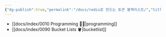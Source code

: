 ```yaml
---
{"dg-publish":true,"permalink":"/docs/redis로 만드는 토큰 블랙리스트/","title":"redis로 만드는 토큰 블랙리스트"}
---
```


- [[docs/index/0010 Programming 👩‍💻\|programming]]
- [[docs/index/0090 Bucket Lists 🪣\|bucketlist]]
